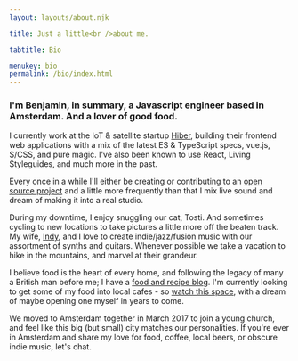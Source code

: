 ```yaml
---
layout: layouts/about.njk

title: Just a little<br />about me.

tabtitle: Bio

menukey: bio
permalink: /bio/index.html
---
```


### I'm Benjamin, in summary, a Javascript engineer based in Amsterdam. And a lover of good food.

I currently work at the IoT & satellite startup [Hiber](https://hiber.global), building their frontend web applications with a mix of the latest ES & TypeScript specs, vue.js, S/CSS, and pure magic. I've also been known to use React, Living Styleguides, and much more in the past.

Every once in a while I'll either be creating or contributing to an [open source project](https://github.com/nothingrandom) and a little more frequently than that I mix live sound and dream of making it into a real studio.

During my downtime, I enjoy snuggling our cat, Tosti. And sometimes cycling to new locations to take pictures a little more off the beaten track. My wife, [Indy](https://instagram.com/indy_hollway), and I love to create indie/jazz/fusion music with our assortment of synths and guitars. Whenever possible we take a vacation to hike in the mountains, and marvel at their grandeur.

I believe food is the heart of every home, and following the legacy of many a British man before me; I have a [food and recipe blog](/food). I'm currently looking to get some of my food into local cafes - so [watch this space](https://instagram.com/foodwithbenjamin), with a dream of maybe opening one myself in years to come.</p>

We moved to Amsterdam together in March 2017 to join a young church, and feel like this big (but small) city matches our personalities. If you're ever in Amsterdam and share my love for food, coffee, local beers, or obscure indie music, let's chat.
